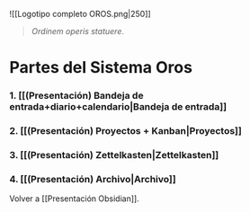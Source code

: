 ![[Logotipo completo OROS.png|250]]
>*Ordinem operis statuere*.

# Partes del Sistema Oros

### 1. [[(Presentación) Bandeja de entrada+diario+calendario|Bandeja de entrada]]
### 2. [[(Presentación) Proyectos + Kanban|Proyectos]]
### 3. [[(Presentación) Zettelkasten|Zettelkasten]]
### 4. [[(Presentación) Archivo|Archivo]]

Volver a [[Presentación Obsidian]].